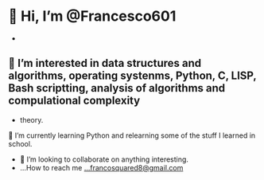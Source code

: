# 👋 Hi, I’m @Francesco601
- 
 ## 👀 I’m interested in data structures and algorithms, operating systenms, Python, C, LISP, Bash scriptting, analysis of algorithms and compulational complexity
- theory. 

 🌱 I’m currently learning  Python and relearning some of the stuff I learned in school. 
- 💞️ I’m looking to collaborate on  anything interesting.
- ...How to reach me ...francosquared8@gmail.com

<!---
Francesco601/Francesco601 is a ✨ special ✨ repository because its `README.md` (this file) appears on your GitHub profile.
You can click the Preview link to take a look at your changes.
--->
